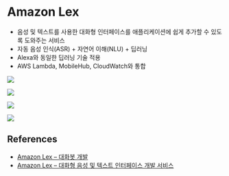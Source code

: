 # Amazon Lex

- 음성 및 텍스트를 사용한 대화형 인터페이스를 애플리케이션에 쉽게 추가할 수 있도록 도와주는 서비스
- 자동 음성 인식(ASR) + 자연어 이해(NLU) + 딥러닝
- Alexa와 동일한 딥러닝 기술 적용
- AWS Lambda, MobileHub, CloudWatch와 통합

![](https://d0.awsstatic.com/diagrams/product-page-diagrams/Diagrams_lex_messaging-platform.png)

![](https://d0.awsstatic.com/diagrams/product-page-diagrams/Diagrams_lex_mobile-app.png)

![](https://d0.awsstatic.com/diagrams/product-page-diagrams/Diagrams_lex_connectors-mobile-hub.png)

![](https://d0.awsstatic.com/diagrams/product-page-diagrams/Diagrams_lex_iot.png)

## References

- [Amazon Lex – 대화봇 개발](https://aws.amazon.com/ko/lex/)
- [Amazon Lex – 대화형 음성 및 텍스트 인터페이스 개발 서비스](https://aws.amazon.com/ko/blogs/korea/amazon-lex-build-conversational-voice-text-interfaces/)
